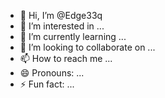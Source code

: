 - 👋 Hi, I’m @Edge33q
- 👀 I’m interested in ...
- 🌱 I’m currently learning ...
- 💞️ I’m looking to collaborate on ...
- 📫 How to reach me ...
- 😄 Pronouns: ...
- ⚡ Fun fact: ...

<!---
Edge33q/Edge33q is a ✨ special ✨ repository because its `README.md` (this file) appears on your GitHub profile.
You can click the Preview link to take a look at your changes.
--->
